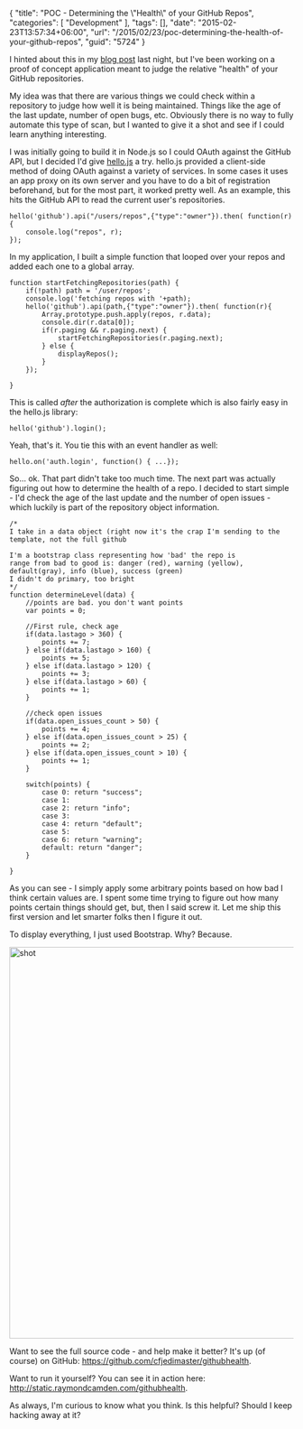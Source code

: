 {
	"title": "POC - Determining the \\\"Health\\\" of your GitHub Repos",
	"categories": [
		"Development"
	],
	"tags": [],
	"date": "2015-02-23T13:57:34+06:00",
	"url": "/2015/02/23/poc-determining-the-health-of-your-github-repos",
	"guid": "5724"
}

I hinted about this in my <a href="http://www.raymondcamden.com/2015/02/22/static-site-hosting-on-google-cloud">blog post</a> last night, but I've been working on a proof of concept application meant to judge the relative "health" of your GitHub repositories. 

<!--more-->

My idea was that there are various things we could check within a repository to judge how well it is being maintained. Things like the age of the last update, number of open bugs, etc. Obviously there is no way to fully automate this type of scan, but I wanted to give it a shot and see if I could learn anything interesting.

I was initially going to build it in Node.js so I could OAuth against the GitHub API, but I decided I'd give <a href="http://adodson.com/hello.js/">hello.js</a> a try. hello.js provided a client-side method of doing OAuth against a variety of services. In some cases it uses an app proxy on its own server and you have to do a bit of registration beforehand, but for the most part, it worked pretty well. As an example, this hits the GitHub API to read the current user's repositories.

<pre><code class="language-javascript">hello('github').api("/users/repos",{"type":"owner"}).then( function(r) {
    console.log("repos", r);
});</code></pre>

In my application, I built a simple function that looped over your repos and added each one to a global array.

<pre><code class="language-javascript">function startFetchingRepositories(path) {
    if(!path) path = '/user/repos';
    console.log('fetching repos with '+path);
    hello('github').api(path,{"type":"owner"}).then( function(r){
        Array.prototype.push.apply(repos, r.data);
        console.dir(r.data[0]);
        if(r.paging && r.paging.next) {
            startFetchingRepositories(r.paging.next);   
        } else {
            displayRepos();   
        }
    });

}</code></pre>

This is called <i>after</i> the authorization is complete which is also fairly easy in the hello.js library:

<pre><code class="language-javascript">hello('github').login();</code></pre>

Yeah, that's it. You tie this with an event handler as well:

<pre><code class="language-javascript">hello.on('auth.login', function() { ...});</code></pre>

So... ok. That part didn't take too much time. The next part was actually figuring out how to determine the health of a repo. I decided to start simple - I'd check the age of the last update and the number of open issues - which luckily is part of the repository object information.

<pre><code class="language-javascript">&#x2F;*
I take in a data object (right now it&#x27;s the crap I&#x27;m sending to the template, not the full github

I&#x27;m a bootstrap class representing how &#x27;bad&#x27; the repo is
range from bad to good is: danger (red), warning (yellow), default(gray), info (blue), success (green)
I didn&#x27;t do primary, too bright
*&#x2F;
function determineLevel(data) {
    &#x2F;&#x2F;points are bad. you don&#x27;t want points
    var points = 0;
    
    &#x2F;&#x2F;First rule, check age
    if(data.lastago &gt; 360) {
        points += 7;
    } else if(data.lastago &gt; 160) {
        points += 5;
    } else if(data.lastago &gt; 120) {
        points += 3;
    } else if(data.lastago &gt; 60) {
        points += 1;
    }

    &#x2F;&#x2F;check open issues
    if(data.open_issues_count &gt; 50) {
        points += 4;
    } else if(data.open_issues_count &gt; 25) {
        points += 2;
    } else if(data.open_issues_count &gt; 10) {
        points += 1;   
    }
    
    switch(points) {
        case 0: return &quot;success&quot;;
        case 1:
        case 2: return &quot;info&quot;;
        case 3:
        case 4: return &quot;default&quot;;
        case 5:
        case 6: return &quot;warning&quot;;
        default: return &quot;danger&quot;;    
    }
    
}</code></pre>

As you can see - I simply apply some arbitrary points based on how bad I think certain values are. I spent some time trying to figure out how many points certain things should get, but, then I said screw it. Let me ship this first version and let smarter folks then I figure it out.

To display everything, I just used Bootstrap. Why? Because. 

<a href="http://www.raymondcamden.com/wp-content/uploads/2015/02/shot.png"><img src="http://www.raymondcamden.com/wp-content/uploads/2015/02/shot.png" alt="shot" width="850" height="694" class="alignnone size-full wp-image-5725" /></a>

Want to see the full source code - and help make it better? It's up (of course) on GitHub: <a href="https://github.com/cfjedimaster/githubhealth">https://github.com/cfjedimaster/githubhealth</a>. 

Want to run it yourself? You can see it in action here: <a href="http://static.raymondcamden.com/githubhealth">http://static.raymondcamden.com/githubhealth</a>.

As always, I'm curious to know what you think. Is this helpful? Should I keep hacking away at it? 